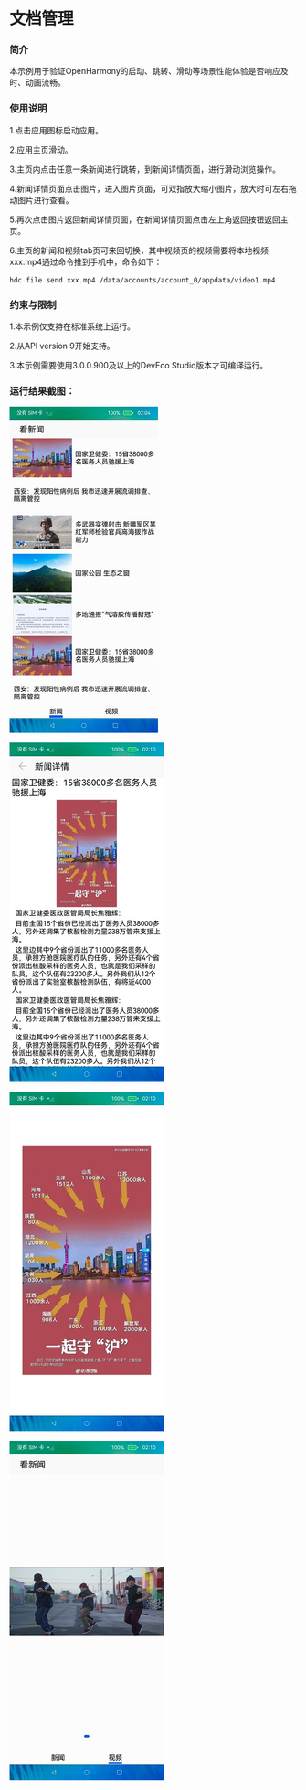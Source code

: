 # 文档管理

### 简介

本示例用于验证OpenHarmony的启动、跳转、滑动等场景性能体验是否响应及时、动画流畅。

### 使用说明

1.点击应用图标启动应用。

2.应用主页滑动。

3.主页内点击任意一条新闻进行跳转，到新闻详情页面，进行滑动浏览操作。

4.新闻详情页面点击图片，进入图片页面，可双指放大缩小图片，放大时可左右拖动图片进行查看。

5.再次点击图片返回新闻详情页面，在新闻详情页面点击左上角返回按钮返回主页。

6.主页的新闻和视频tab页可来回切换，其中视频页的视频需要将本地视频xxx.mp4通过命令推到手机中，命令如下：
  ```
  hdc file send xxx.mp4 /data/accounts/account_0/appdata/video1.mp4 
  ```

### 约束与限制

1.本示例仅支持在标准系统上运行。

2.从API version 9开始支持。

3.本示例需要使用3.0.0.900及以上的DevEco Studio版本才可编译运行。

### 运行结果截图：

![](screenshot/Screenshot_1.jpg)

![](screenshot/Screenshot_2.jpg)

![](screenshot/Screenshot_3.jpg)

![](screenshot/Screenshot_4.jpg)
